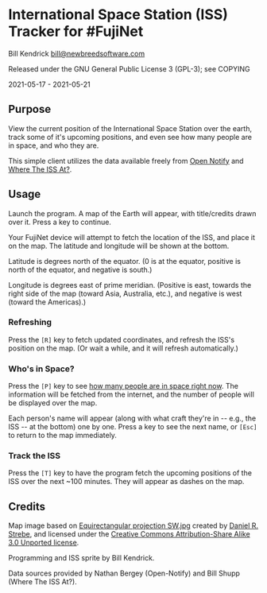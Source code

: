 International Space Station (ISS) Tracker for #FujiNet
======================================================

Bill Kendrick bill@newbreedsoftware.com

Released under the GNU General Public License 3 (GPL-3);
see COPYING

2021-05-17 - 2021-05-21

## Purpose
View the current position of the International Space Station
over the earth, track some of it's upcoming positions,
and even see how many people are in space, and who they are.

This simple client utilizes the data available freely from
[Open Notify](http://open-notify.org/) and
[Where The ISS At?](https://wheretheiss.at/).

## Usage
Launch the program.  A map of the Earth will appear, with
title/credits drawn over it.  Press a key to continue.

Your FujiNet device will attempt to fetch the location of
the ISS, and place it on the map.  The latitude and longitude
will be shown at the bottom.

Latitude is degrees north of the equator.  (0 is at the equator,
positive is north of the equator, and negative is south.)

Longitude is degrees east of prime meridian.  (Positive is east, towards
the right side of the map (toward Asia, Australia, etc.), and negative
is west (toward the Americas).)

### Refreshing
Press the `[R]` key to fetch updated coordinates, and refresh the ISS's
position on the map.  (Or wait a while, and it will refresh automatically.)

### Who's in Space?
Press the `[P]` key to see
[how many people are in space right now](https://www.howmanypeopleareinspacerightnow.com/).
The information will be fetched from the internet, and the number of
people will be displayed over the map.

Each person's name will appear (along with what craft they're in --
e.g., the ISS -- at the bottom) one by one.  Press a key to see
the next name, or `[Esc]` to return to the map immediately.

### Track the ISS
Press the `[T]` key to have the program fetch the upcoming
positions of the ISS over the next ~100 minutes.  They will
appear as dashes on the map.

## Credits
Map image based on [Equirectangular projection SW.jpg](https://commons.wikimedia.org/wiki/File:Equirectangular_projection_SW.jpg)
created by [Daniel R. Strebe](https://commons.wikimedia.org/wiki/User:Strebe),
and licensed under the
[Creative Commons Attribution-Share Alike 3.0 Unported license](https://creativecommons.org/licenses/by-sa/3.0/deed.en).

Programming and ISS sprite by Bill Kendrick.

Data sources provided by Nathan Bergey (Open-Notify)
and Bill Shupp (Where The ISS At?).
